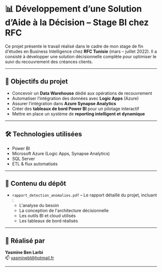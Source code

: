 # 📊 Développement d’une Solution d’Aide à la Décision – Stage BI chez RFC

Ce projet présente le travail réalisé dans le cadre de mon stage de fin d'études en Business Intelligence chez **RFC Tunisie** (mars – juillet 2022). Il a consisté à développer une solution décisionnelle complète pour optimiser le suivi du recouvrement des créances clients.

---

## 🎯 Objectifs du projet

- Concevoir un **Data Warehouse** dédié aux opérations de recouvrement
- Automatiser l’intégration des données avec **Logic Apps** (Azure)
- Assurer l’intégration dans **Azure Synapse Analytics**
- Créer des **tableaux de bord Power BI** pour un pilotage interactif
- Mettre en place un système de **reporting intelligent et dynamique**

---

## 🛠️ Technologies utilisées

- Power BI
- Microsoft Azure (Logic Apps, Synapse Analytics)
- SQL Server
- ETL & flux automatisés
---

## 📝 Contenu du dépôt

- `rapport_detection_anomalies.pdf` – Le rapport détaillé du projet, incluant :
  - L'analyse du besoin
  - La conception de l'architecture décisionnelle
  - Les outils BI et cloud utilisés
  - Les tableaux de bord réalisés

---

## 👤 Réalisé par

**Yasmine Ben Larbi**  
📫 yasminebl@hotmail.fr

---


